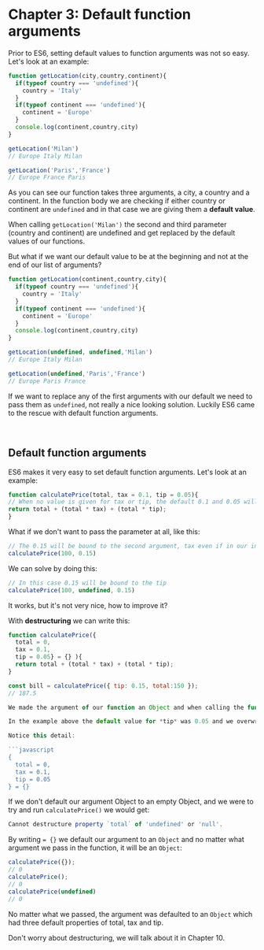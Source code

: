 # Chapter 3: Default function arguments

Prior to ES6, setting default values to function arguments was not so easy. Let's look at an example:

```javascript
function getLocation(city,country,continent){
  if(typeof country === 'undefined'){
    country = 'Italy'
  }
  if(typeof continent === 'undefined'){
    continent = 'Europe'
  }
  console.log(continent,country,city)
}

getLocation('Milan')
// Europe Italy Milan

getLocation('Paris','France')
// Europe France Paris
```

As you can see our function takes three arguments, a city, a country and a continent. In the function body we are checking if either country or continent are `undefined` and in that case we are giving them a **default value**.

When calling `getLocation('Milan')` the second and third parameter (country and continent) are undefined and get replaced by the default values of our functions.

But what if we want our default value to be at the beginning and not at the end of our list of arguments?

```javascript
function getLocation(continent,country,city){
  if(typeof country === 'undefined'){
    country = 'Italy'
  }
  if(typeof continent === 'undefined'){
    continent = 'Europe'
  }
  console.log(continent,country,city)
}

getLocation(undefined, undefined,'Milan')
// Europe Italy Milan

getLocation(undefined,'Paris','France')
// Europe Paris France
```

If we want to replace any of the first arguments with our default we need to pass them as `undefined`, not really a nice looking solution. Luckily ES6 came to the rescue with default function arguments.

&nbsp;

## Default function arguments

ES6 makes it very easy to set default function arguments. Let's look at an example:

```javascript
function calculatePrice(total, tax = 0.1, tip = 0.05){
// When no value is given for tax or tip, the default 0.1 and 0.05 will be used
return total + (total * tax) + (total * tip);
}
```

What if we don't want to pass the parameter at all, like this:

```javascript
// The 0.15 will be bound to the second argument, tax even if in our intention it was to set 0.15 as the tip
calculatePrice(100, 0.15)
```

We can solve by doing this:

```javascript
// In this case 0.15 will be bound to the tip
calculatePrice(100, undefined, 0.15)
```

It works, but it's not very nice, how to improve it?

With **destructuring** we can write this:

```javascript
function calculatePrice({
  total = 0,
  tax = 0.1,
  tip = 0.05} = {} ){
  return total + (total * tax) + (total * tip);
}

const bill = calculatePrice({ tip: 0.15, total:150 });
// 187.5

We made the argument of our function an Object and when calling the function we don't even have to worry about the order of the parameters because they will be matched based on their key.

In the example above the default value for *tip* was 0.05 and we overwrote it with 0.15 but we didn't give a value to tax which remained the default 0.1.

Notice this detail:

```javascript
{
  total = 0,
  tax = 0.1,
  tip = 0.05
} = {}
```

If we don't default our argument Object to an empty Object, and we were to try and run `calculatePrice()` we would get:

``` javascript
Cannot destructure property `total` of 'undefined' or 'null'.
```

By writing `= {}` we default our argument to an `Object` and no matter what argument we pass in the function, it will be an `Object`:

```javascript
calculatePrice({});
// 0
calculatePrice();
// 0
calculatePrice(undefined)
// 0
```

No matter what we passed, the argument was defaulted to an `Object` which had three default properties of total, tax and tip.

Don't worry about destructuring, we will talk about it in Chapter 10.
